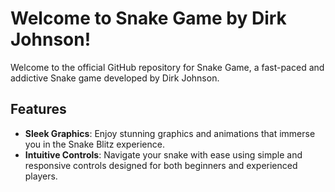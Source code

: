 # Welcome to Snake Game by Dirk Johnson!


Welcome to the official GitHub repository for Snake Game, a fast-paced and addictive Snake game developed by Dirk Johnson. 
## Features

- **Sleek Graphics**: Enjoy stunning graphics and animations that immerse you in the Snake Blitz experience.
- **Intuitive Controls**: Navigate your snake with ease using simple and responsive controls designed for both beginners and experienced players.
  



